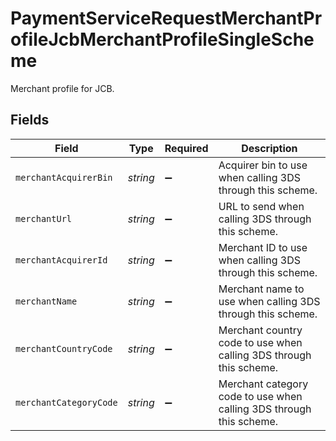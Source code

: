 # PaymentServiceRequestMerchantProfileJcbMerchantProfileSingleScheme

Merchant profile for JCB.


## Fields

| Field                                                               | Type                                                                | Required                                                            | Description                                                         |
| ------------------------------------------------------------------- | ------------------------------------------------------------------- | ------------------------------------------------------------------- | ------------------------------------------------------------------- |
| `merchantAcquirerBin`                                               | *string*                                                            | :heavy_minus_sign:                                                  | Acquirer bin to use when calling 3DS through this scheme.           |
| `merchantUrl`                                                       | *string*                                                            | :heavy_minus_sign:                                                  | URL to send when calling 3DS through this scheme.                   |
| `merchantAcquirerId`                                                | *string*                                                            | :heavy_minus_sign:                                                  | Merchant ID to use when calling 3DS through this scheme.            |
| `merchantName`                                                      | *string*                                                            | :heavy_minus_sign:                                                  | Merchant name to use when calling 3DS through this scheme.          |
| `merchantCountryCode`                                               | *string*                                                            | :heavy_minus_sign:                                                  | Merchant country code to use when calling 3DS through this scheme.  |
| `merchantCategoryCode`                                              | *string*                                                            | :heavy_minus_sign:                                                  | Merchant category code to use when calling 3DS through this scheme. |